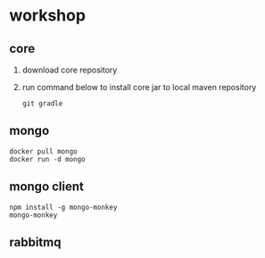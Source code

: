 # workshop

## core
1. download core repository
1. run command below to install core jar to local maven repository

	```
	git gradle
	```
## mongo
```
docker pull mongo
docker run -d mongo
```
## mongo client
```
npm install -g mongo-monkey
mongo-monkey
```

## rabbitmq
```

```
